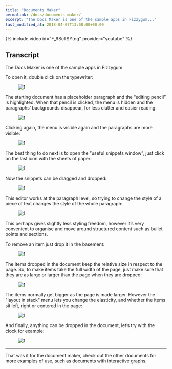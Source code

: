 ```yaml
---
title: "Documents Maker"
permalink: /docs/documents-maker/
excerpt: "The Docs Maker is one of the sample apps in Fizzygum..."
last_modified_at: 2018-04-07T13:00:00+00:00
---
```


{% include video id="F_9ScTSYtng" provider="youtube" %}

## Transcript

The Docs Maker is one of the sample apps in Fizzygum.

To open it, double click on the typewriter:

<figure>
  <img src="{{ '/assets/images/docs-gifs/docs-maker/docs-maker-1.gif' | relative_url }}" alt="1">
</figure>

The starting document has a placeholder paragraph and the “editing pencil” is highlighted. When that pencil is clicked, the menu is hidden and the paragraphs’ backgrounds disappear, for less clutter and easier reading:

<figure>
  <img src="{{ '/assets/images/docs-gifs/docs-maker/docs-maker-2.gif' | relative_url }}" alt="1">
</figure>

Clicking again, the menu is visible again and the paragraphs are more visible:

<figure>
  <img src="{{ '/assets/images/docs-gifs/docs-maker/docs-maker-3.gif' | relative_url }}" alt="1">
</figure>

The best thing to do next is to open the “useful snippets window”, just click on the last icon with the sheets of paper:

<figure>
  <img src="{{ '/assets/images/docs-gifs/docs-maker/docs-maker-4.gif' | relative_url }}" alt="1">
</figure>

Now the snippets can be dragged and dropped:

<figure>
  <img src="{{ '/assets/images/docs-gifs/docs-maker/docs-maker-5.gif' | relative_url }}" alt="1">
</figure>

This editor works at the paragraph level, so trying to change the style of a piece of text changes the style of the whole paragraph:

<figure>
  <img src="{{ '/assets/images/docs-gifs/docs-maker/docs-maker-6.gif' | relative_url }}" alt="1">
</figure>

This perhaps gives slightly less styling freedom, however it’s very convenient to organise and move around structured content such as bullet points and sections.

To remove an item just drop it in the basement:

<figure>
  <img src="{{ '/assets/images/docs-gifs/docs-maker/docs-maker-7.gif' | relative_url }}" alt="1">
</figure>


The items dropped in the document keep the relative size in respect to the page. So, to make items take the full width of the page, just make sure that they are as large or larger than the page when they are dropped:

<figure>
  <img src="{{ '/assets/images/docs-gifs/docs-maker/docs-maker-8.gif' | relative_url }}" alt="1">
</figure>

The items normally get bigger as the page is made larger. However the "layout in stack" menu lets you change the elasticity, and whether the items sit left, right or centered in the page:

<figure>
  <img src="{{ '/assets/images/docs-gifs/docs-maker/docs-maker-9.gif' | relative_url }}" alt="1">
</figure>

And finally, anything can be dropped in the document, let’s try with the clock for example:

<figure>
  <img src="{{ '/assets/images/docs-gifs/docs-maker/docs-maker-10.gif' | relative_url }}" alt="1">
</figure>

---

That was it for the document maker, check out the other documents for more examples of use, such as documents with interactive graphs.